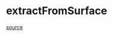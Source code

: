 # extractFromSurface

[source](github.com/OpenFOAM-jp/OpenFOAM-utilities-tutorials-jp/blob/master/v1906/surface/surfaceFeatureExtract/extractionMethod/lnInclude/extractFromSurface.C/extractFromSurface.C)



